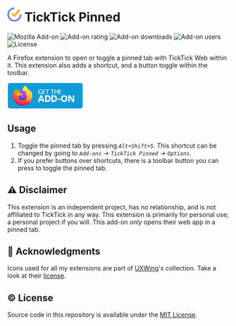 # ![TickTick logo](src/icons/32x32.png) TickTick Pinned

![Mozilla Add-on](https://img.shields.io/amo/v/{d171bf3e-5cff-4e28-b42e-4b0956d2d1b2}) ![Add-on rating](https://img.shields.io/amo/rating/{d171bf3e-5cff-4e28-b42e-4b0956d2d1b2}) ![Add-on downloads](https://img.shields.io/amo/dw/{d171bf3e-5cff-4e28-b42e-4b0956d2d1b2}) ![Add-on users](https://img.shields.io/amo/users/{d171bf3e-5cff-4e28-b42e-4b0956d2d1b2}) ![License](https://img.shields.io/github/license/semanticdata/firefox-ticktick-pinned)

A Firefox extension to open or toggle a pinned tab with TickTick Web within it. This extension also adds a shortcut, and a button toggle within the toolbar.

[![Get the Addon](https://raw.githubusercontent.com/semanticdata/text-revealer-firefox-extension/master/firefox.png)](https://addons.mozilla.org/en-US/firefox/addon/ticktick-pinned/)

## Usage

1. Toggle the pinned tab by pressing _`Alt+Shift+5`_. This shortcut can be changed by going to _`Add-ons` → `TickTick Pinned` → `Options`_.
2. If you prefer buttons over shortcuts, there is a toolbar button you can press to toggle the pinned tab.

## ⚠ Disclaimer

This extension is an independent project, has no relationship, and is not affiliated to TickTick in any way. This extension is primarily for personal use; a personal project if you will. This add-on _only_ opens their web app in a pinned tab.

## 💜 Acknowledgments

Icons used for all my extensions are part of [UXWing](https://uxwing.com/)'s collection. Take a look at their [license](https://uxwing.com/license).

## © License

Source code in this repository is available under the [MIT License](../LICENSE).
